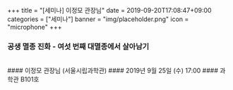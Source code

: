+++
title = "[세미나] 이정모 관장님"
date = 2019-09-20T17:08:47+09:00
categories = ["세미나"]
banner = "img/placeholder.png"
icon = "microphone"
+++
### 공생 멸종 진화 - 여섯 번째 대멸종에서 살아남기
<br>
#### 이정모 관장님 (서울시립과학관)
#### 2019년 9월 25일 (수) 17:00
#### 과학관 B101호
<br>
